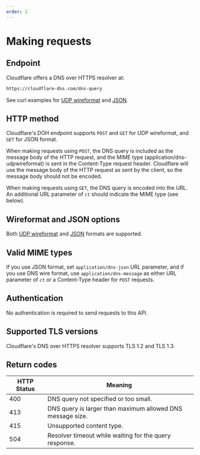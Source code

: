 ```yaml
---
order: 2
---
```


# Making requests

## Endpoint

Cloudflare offers a DNS over HTTPS resolver at:

```txt
https://cloudflare-dns.com/dns-query
```

See curl examples for [UDP wireformat](https://developers.cloudflare.com/1.1.1.1/dns-over-https/wireformat/) and [JSON](https://developers.cloudflare.com/1.1.1.1/dns-over-https/json-format/).

## HTTP method

Cloudflare's DOH endpoint supports `POST` and `GET` for UDP wireformat, and `GET` for JSON format.

When making requests using `POST`, the DNS query is included as the message body of the HTTP request, and the MIME type (application/dns-udpwireformat) is sent in the Content-Type request header. Cloudflare will use the message body of the HTTP request as sent by the client, so the message body should not be encoded.

When making requests using `GET`, the DNS query is encoded into the URL. An additional URL parameter of `ct` should indicate the MIME type (see below).

## Wireformat and JSON options

Both [UDP wireformat](https://developers.cloudflare.com/1.1.1.1/dns-over-https/wireformat/) and [JSON](https://developers.cloudflare.com/1.1.1.1/dns-over-https/json-format/) formats are supported.

## Valid MIME types

If you use JSON format, set `application/dns-json` URL parameter, and if you use DNS wire format, use `application/dns-message` as either URL parameter of `ct` or a Content-Type header for `POST` requests.

## Authentication

No authentication is required to send requests to this API.

## Supported TLS versions

Cloudflare's DNS over HTTPS resolver supports TLS 1.2 and TLS 1.3.

## Return codes

<TableWrap>

HTTP Status | Meaning
------------|-----------
400         | DNS query not specified or too small.
413         | DNS query is larger than maximum allowed DNS message size.
415         | Unsupported content type.
504         | Resolver timeout while waiting for the query response.

</TableWrap>
